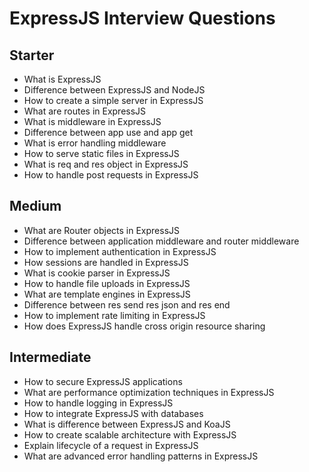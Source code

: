 # ExpressJS Interview Questions

## Starter

- What is ExpressJS
- Difference between ExpressJS and NodeJS
- How to create a simple server in ExpressJS
- What are routes in ExpressJS
- What is middleware in ExpressJS
- Difference between app use and app get
- What is error handling middleware
- How to serve static files in ExpressJS
- What is req and res object in ExpressJS
- How to handle post requests in ExpressJS

## Medium

- What are Router objects in ExpressJS
- Difference between application middleware and router middleware
- How to implement authentication in ExpressJS
- How sessions are handled in ExpressJS
- What is cookie parser in ExpressJS
- How to handle file uploads in ExpressJS
- What are template engines in ExpressJS
- Difference between res send res json and res end
- How to implement rate limiting in ExpressJS
- How does ExpressJS handle cross origin resource sharing

## Intermediate

- How to secure ExpressJS applications
- What are performance optimization techniques in ExpressJS
- How to handle logging in ExpressJS
- How to integrate ExpressJS with databases
- What is difference between ExpressJS and KoaJS
- How to create scalable architecture with ExpressJS
- Explain lifecycle of a request in ExpressJS
- What are advanced error handling patterns in ExpressJS

